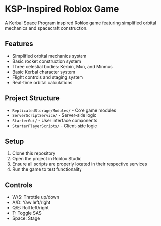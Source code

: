 # KSP-Inspired Roblox Game

A Kerbal Space Program inspired Roblox game featuring simplified orbital mechanics and spacecraft construction.

## Features

- Simplified orbital mechanics system
- Basic rocket construction system
- Three celestial bodies: Kerbin, Mun, and Minmus
- Basic Kerbal character system
- Flight controls and staging system
- Real-time orbital calculations

## Project Structure

- `ReplicatedStorage/Modules/` - Core game modules
- `ServerScriptService/` - Server-side logic
- `StarterGui/` - User interface components
- `StarterPlayerScripts/` - Client-side logic

## Setup

1. Clone this repository
2. Open the project in Roblox Studio
3. Ensure all scripts are properly located in their respective services
4. Run the game to test functionality

## Controls

- W/S: Throttle up/down
- A/D: Yaw left/right
- Q/E: Roll left/right
- T: Toggle SAS
- Space: Stage
